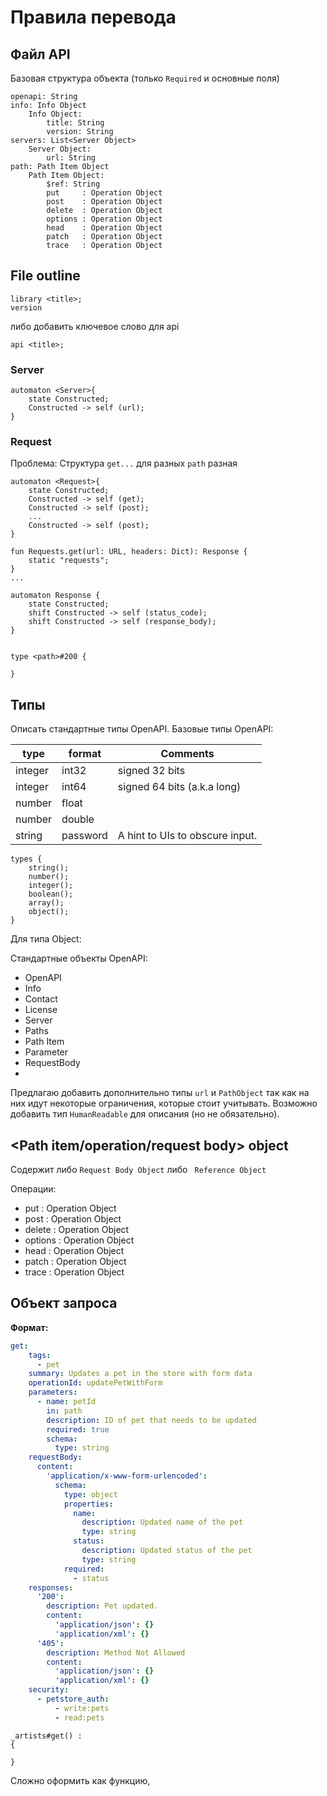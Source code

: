 # Правила перевода

## Файл API

Базовая структура объекта (только `Required` и основные поля)

```
openapi: String
info: Info Object
    Info Object:
        title: String
        version: String
servers: List<Server Object>
    Server Object:
        url: String
path: Path Item Object
    Path Item Object:
        $ref: String 
        put	    : Operation Object	
        post	: Operation Object
        delete	: Operation Object
        options	: Operation Object
        head	: Operation Object
        patch	: Operation Object
        trace   : Operation Object
```

## File outline

```
library <title>;
version

```
либо добавить ключевое слово для api
```
api <title>;
```

### Server

```
automaton <Server>{
    state Constructed;
    Constructed -> self (url);
}
```

### Request

Проблема: 
Структура `get...` для разных `path` разная

```
automaton <Request>{
    state Constructed;
    Constructed -> self (get);
    Constructed -> self (post);
    ...
    Constructed -> self (post);
}

fun Requests.get(url: URL, headers: Dict): Response {
    static "requests";
}
...

automaton Response {
    state Constructed;
    shift Constructed -> self (status_code);
    shift Constructed -> self (response_body);
}


type <path>#200 {
    
}
```

## Типы

Описать стандартные типы OpenAPI.
Базовые типы OpenAPI:


| type	    | format   | 	Comments                       |
|----------|----------|---------------------------------|
| integer	 | int32	   | signed 32 bits                  |
| integer	 | int64	   | signed 64 bits (a.k.a long)     |
| number	  | float    |                                 |
| number	  | double   |                                 |
| string		 | password | A hint to UIs to obscure input. |

```
types {
    string();
    number();
    integer();
    boolean();
    array();
    object();
}
```

Для типа Object:

Стандартные объекты OpenAPI:

- OpenAPI
- Info
- Contact
- License
- Server
- Paths
- Path Item
- Parameter
- RequestBody
- 


Предлагаю добавить дополнительно типы `url` и `PathObject` так как на них идут некоторые ограничения, которые стоит учитывать. 
Возможно добавить тип `HumanReadable` для описания (но не обязательно).
## \<Path item/operation/request body\> object

Содержит либо  `Request Body Object` либо ` Reference Object`

Операции:
- put	    : Operation Object	
- post	: Operation Object
- delete	: Operation Object
- options	: Operation Object
- head	: Operation Object
- patch	: Operation Object
- trace   : Operation Object
## Объект запроса

**Формат:**

```yaml
get:
    tags:
      - pet
    summary: Updates a pet in the store with form data
    operationId: updatePetWithForm
    parameters:
      - name: petId
        in: path
        description: ID of pet that needs to be updated
        required: true
        schema:
          type: string
    requestBody:
      content:
        'application/x-www-form-urlencoded':
          schema:
            type: object
            properties:
              name:
                description: Updated name of the pet
                type: string
              status:
                description: Updated status of the pet
                type: string
            required:
              - status
    responses:
      '200':
        description: Pet updated.
        content:
          'application/json': {}
          'application/xml': {}
      '405':
        description: Method Not Allowed
        content:
          'application/json': {}
          'application/xml': {}
    security:
      - petstore_auth:
          - write:pets
          - read:pets
```


```
_artists#get() :
{

}
```
Сложно оформить как функцию, 